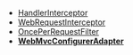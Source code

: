 

* [HandlerInterceptor](spring-webmvc/HandlerInterceptor.md)
* [WebRequestInterceptor](spring-webmvc/WebRequestInterceptor.md)
* [OncePerRequestFilter](spring-webmvc/OncePerRequestFilter.md)
* [**WebMvcConfigurerAdapter**](spring-webmvc/WebMvcConfigurerAdapter.md)
